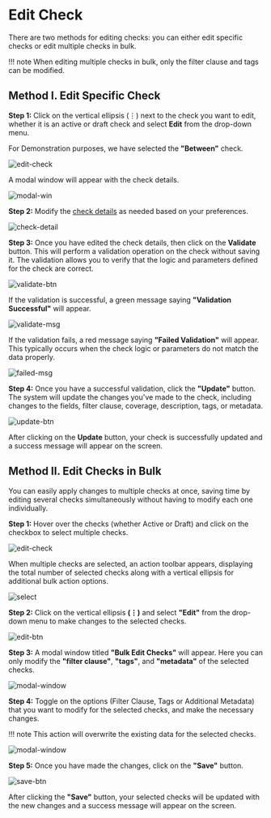 # Edit Check

There are two methods for editing checks: you can either edit specific checks or edit multiple checks in bulk.

!!! note 
       When editing multiple checks in bulk, only the filter clause and tags can be modified. 

## Method I. Edit Specific Check

**Step 1:** Click on the vertical ellipsis (⋮) next to the check you want to edit, whether it is an active or draft check and select **Edit** from the drop-down menu.

For Demonstration purposes, we have selected the **"Between"** check.

![edit-check](../assets/datastore-checks/edit-checks/edit-check-light-51.png)

A modal window will appear with the check details. 

![modal-win](../assets/datastore-checks/edit-checks/modal-win-light-52.png)

**Step 2:** Modify the [check details](https://userguide.qualytics.io/checks/checks-template/#:~:text=Enter%20the%20following%20details%20to%20add%20the%20check%20template%3A) as needed based on your preferences.

![check-detail](../assets/datastore-checks/edit-checks/check-detail-light-53.png)

**Step 3:** Once you have edited the check details, then click on the **Validate** button. This will perform a validation operation on the check without saving it. The validation allows you to verify that the logic and parameters defined for the check are correct.

![validate-btn](../assets/datastore-checks/edit-checks/validate-btn-light-54.png)

If the validation is successful, a green message saying **"Validation Successful"** will appear. 

![validate-msg](../assets/datastore-checks/edit-checks/validate-msg-light-55.png)

If the validation fails, a red message saying **"Failed Validation"** will appear. This typically occurs when the check logic or parameters do not match the data properly.

![failed-msg](../assets/datastore-checks/edit-checks/failed-msg-light-56.png)

**Step 4:** Once you have a successful validation, click the **"Update"** button. The system will update the changes you've made to the check, including changes to the fields, filter clause, coverage, description, tags, or metadata.

![update-btn](../assets/datastore-checks/edit-checks/update-btn-light-57.png)

After clicking on the **Update** button, your check is successfully updated and a success message will appear on the screen.

## Method II. Edit Checks in Bulk

You can easily apply changes to multiple checks at once, saving time by editing several checks simultaneously without having to modify each one individually.

**Step 1:** Hover over the checks (whether Active or Draft) and click on the checkbox to select multiple checks.

![edit-check](../assets/datastore-checks/edit-checks/edit-check-light-59.png)

When multiple checks are selected, an action toolbar appears, displaying the total number of selected checks along with a vertical ellipsis for additional bulk action options.

![select](../assets/datastore-checks/edit-checks/select-light-60.png)

**Step 2:** Click on the vertical ellipsis **(⋮)** and select **"Edit"** from the drop-down menu to make changes to the selected checks.

![edit-btn](../assets/datastore-checks/edit-checks/edit-btn-light-61.png)

**Step 3:** A modal window titled **"Bulk Edit Checks"** will appear. Here you can only modify the **"filter clause"**, **"tags"**, and **"metadata"** of the selected checks.

![modal-window](../assets/datastore-checks/edit-checks/modal-window-light-62.png)

**Step 4:** Toggle on the options (Filter Clause, Tags or Additional Metadata) that you want to modify for the selected checks, and make the necessary changes.

!!! note
       This action will overwrite the existing data for the selected checks.

![modal-window](../assets/datastore-checks/edit-checks/modal-window-light-63.png)

**Step 5:** Once you have made the changes, click on the **"Save"** button.

![save-btn](../assets/datastore-checks/edit-checks/save-btn-light-64.png)

After clicking the **"Save"** button, your selected checks will be updated with the new changes and a success message will appear on the screen.